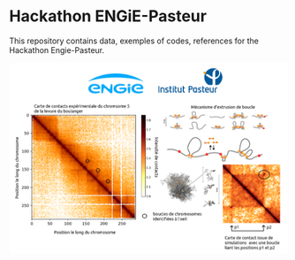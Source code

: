# Hackathon ENGiE-Pasteur
This repository contains data, exemples of codes, references for the Hackathon Engie-Pasteur.

![alt tag](https://github.com/axelcournac/Hackathon-ENGiE-PASTEUR/blob/master/pictures/start_hackathon.png )
